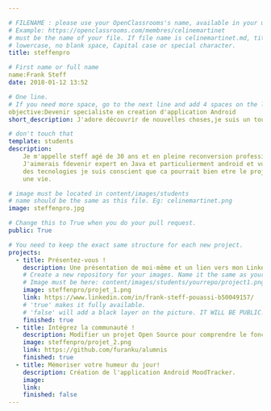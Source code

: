 ```yaml
---

# FILENAME : please use your OpenClassrooms's name, available in your url.
# Example: https://openclassrooms.com/membres/celinemartinet
# must be the name of your file. If file name is celinemartinet.md, title is celinemartinet.
# lowercase, no blank space, Capital case or special character.
title: steffenpro

# First name or full name
name:Frank Steff
date: 2018-01-12 13:52

# One line.
# If you need more space, go to the next line and add 4 spaces on the left, as in 'description'.
objective:Devenir specialiste en creation d'application Android
short_description: J'adore découvrir de nouvelles choses,je suis un touche à tout.

# don't touch that
template: students
description:
    Je m'appelle steff agé de 30 ans et en pleine reconversion professionnelle.
    J'aimerais fdevenir expert en Java et particulierment android et vu l'avancée
    des tecnologies je suis conscient que ca pourrait bien etre le projet de toute
    une vie.

# image must be located in content/images/students
# name should be the same as this file. Eg: celinemartinet.png
image: steffenpro.jpg

# Change this to True when you do your pull request.
public: True

# You need to keep the exact same structure for each new project.
projects:
  - title: Présentez-vous !
    description: Une présentation de moi-même et un lien vers mon LinkedIn.
    # Create a new repository for your images. Name it the same as your nickname and profile picture.
    # Image must be here: content/images/students/yourrepo/project1.png
    image: steffenpro/projet_1.png
    link: https://www.linkedin.com/in/frank-steff-pouassi-b50049157/
    # 'true' makes it fully available.
    # 'false' will add a black layer on the picture. IT WILL BE PUBLIC!
    finished: true
  - title: Intégrez la communauté !
    description: Modifier un projet Open Source pour comprendre le fonctionnement de Git, de Github et des pull requests. 
    image: steffenpro/projet_2.png
    link: https://github.com/furanku/alumnis
    finished: true
  - title: Mémoriser votre humeur du jour!
    description: Création de l'application Android MoodTracker.
    image: 
    link:
    finished: false
---
```

